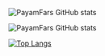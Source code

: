 



![PayamFars GitHub stats](https://github-readme-stats.vercel.app/api?username=PayamFars&show_icons=true&theme=vue-dark&count_private=true)

![PayamFars GitHub stats](https://github-readme-streak-stats.herokuapp.com/?user=PayamFars&theme=radical&count_private=true)

[![Top Langs](https://github-readme-stats.vercel.app/api/top-langs/?username=PayamFars&theme=radical)](#)



<!---
PayamFars/PayamFars is a ✨ special ✨ repository because its `README.md` (this file) appears on your GitHub profile.
You can click the Preview link to take a look at your changes.
--->
